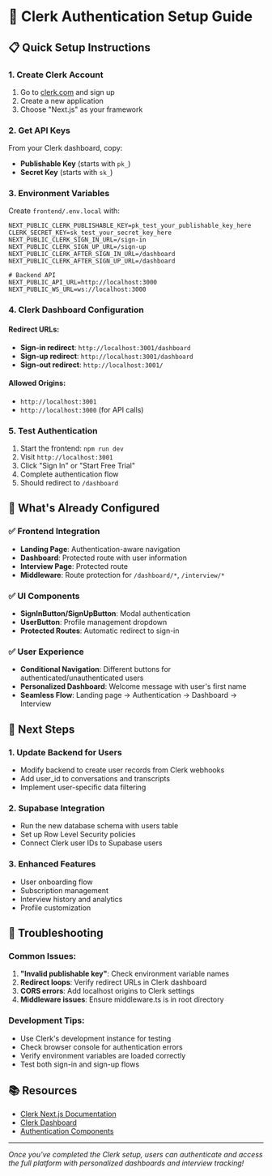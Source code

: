 # 🔐 Clerk Authentication Setup Guide

## 📋 **Quick Setup Instructions**

### **1. Create Clerk Account**
1. Go to [clerk.com](https://clerk.com) and sign up
2. Create a new application
3. Choose "Next.js" as your framework

### **2. Get API Keys**
From your Clerk dashboard, copy:
- **Publishable Key** (starts with `pk_`)
- **Secret Key** (starts with `sk_`)

### **3. Environment Variables**
Create `frontend/.env.local` with:

```env
NEXT_PUBLIC_CLERK_PUBLISHABLE_KEY=pk_test_your_publishable_key_here
CLERK_SECRET_KEY=sk_test_your_secret_key_here
NEXT_PUBLIC_CLERK_SIGN_IN_URL=/sign-in
NEXT_PUBLIC_CLERK_SIGN_UP_URL=/sign-up
NEXT_PUBLIC_CLERK_AFTER_SIGN_IN_URL=/dashboard
NEXT_PUBLIC_CLERK_AFTER_SIGN_UP_URL=/dashboard

# Backend API
NEXT_PUBLIC_API_URL=http://localhost:3000
NEXT_PUBLIC_WS_URL=ws://localhost:3000
```

### **4. Clerk Dashboard Configuration**

#### **Redirect URLs:**
- **Sign-in redirect**: `http://localhost:3001/dashboard`
- **Sign-up redirect**: `http://localhost:3001/dashboard`
- **Sign-out redirect**: `http://localhost:3001/`

#### **Allowed Origins:**
- `http://localhost:3001`
- `http://localhost:3000` (for API calls)

### **5. Test Authentication**
1. Start the frontend: `npm run dev`
2. Visit `http://localhost:3001`
3. Click "Sign In" or "Start Free Trial"
4. Complete authentication flow
5. Should redirect to `/dashboard`

## 🚀 **What's Already Configured**

### **✅ Frontend Integration**
- **Landing Page**: Authentication-aware navigation
- **Dashboard**: Protected route with user information
- **Interview Page**: Protected route
- **Middleware**: Route protection for `/dashboard/*`, `/interview/*`

### **✅ UI Components**
- **SignInButton/SignUpButton**: Modal authentication
- **UserButton**: Profile management dropdown
- **Protected Routes**: Automatic redirect to sign-in

### **✅ User Experience**
- **Conditional Navigation**: Different buttons for authenticated/unauthenticated users
- **Personalized Dashboard**: Welcome message with user's first name
- **Seamless Flow**: Landing page → Authentication → Dashboard → Interview

## 🔄 **Next Steps**

### **1. Update Backend for Users**
- Modify backend to create user records from Clerk webhooks
- Add user_id to conversations and transcripts
- Implement user-specific data filtering

### **2. Supabase Integration**
- Run the new database schema with users table
- Set up Row Level Security policies
- Connect Clerk user IDs to Supabase users

### **3. Enhanced Features**
- User onboarding flow
- Subscription management
- Interview history and analytics
- Profile customization

## 🔧 **Troubleshooting**

### **Common Issues:**
1. **"Invalid publishable key"**: Check environment variable names
2. **Redirect loops**: Verify redirect URLs in Clerk dashboard
3. **CORS errors**: Add localhost origins to Clerk settings
4. **Middleware issues**: Ensure middleware.ts is in root directory

### **Development Tips:**
- Use Clerk's development instance for testing
- Check browser console for authentication errors
- Verify environment variables are loaded correctly
- Test both sign-in and sign-up flows

## 📚 **Resources**
- [Clerk Next.js Documentation](https://clerk.com/docs/nextjs)
- [Clerk Dashboard](https://dashboard.clerk.com/)
- [Authentication Components](https://clerk.com/docs/components)

---

*Once you've completed the Clerk setup, users can authenticate and access the full platform with personalized dashboards and interview tracking!* 